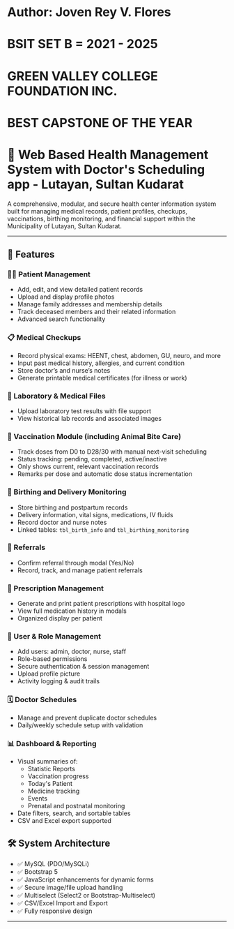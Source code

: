 # Author: Joven Rey V. Flores
# BSIT SET B = 2021 - 2025
# GREEN VALLEY COLLEGE FOUNDATION INC.
# BEST CAPSTONE OF THE YEAR

# 🏥 Web Based Health Management System with Doctor's Scheduling app - Lutayan, Sultan Kudarat

A comprehensive, modular, and secure health center information system built for managing medical records, patient profiles, checkups, vaccinations, birthing monitoring, and financial support within the Municipality of Lutayan, Sultan Kudarat.

---

## 🚀 Features

### 🧑‍⚕️ Patient Management
- Add, edit, and view detailed patient records
- Upload and display profile photos
- Manage family addresses and membership details
- Track deceased members and their related information
- Advanced search functionality

### 📋 Medical Checkups
- Record physical exams: HEENT, chest, abdomen, GU, neuro, and more
- Input past medical history, allergies, and current condition
- Store doctor’s and nurse’s notes
- Generate printable medical certificates (for illness or work)

### 🧪 Laboratory & Medical Files
- Upload laboratory test results with file support
- View historical lab records and associated images

### 💉 Vaccination Module (including Animal Bite Care)
- Track doses from D0 to D28/30 with manual next-visit scheduling
- Status tracking: pending, completed, active/inactive
- Only shows current, relevant vaccination records
- Remarks per dose and automatic dose status incrementation

### 🤰 Birthing and Delivery Monitoring
- Store birthing and postpartum records
- Delivery information, vital signs, medications, IV fluids
- Record doctor and nurse notes
- Linked tables: `tbl_birth_info` and `tbl_birthing_monitoring`

### 📝 Referrals
- Confirm referral through modal (Yes/No)
- Record, track, and manage patient referrals

### 💊 Prescription Management
- Generate and print patient prescriptions with hospital logo
- View full medication history in modals
- Organized display per patient

### 👥 User & Role Management
- Add users: admin, doctor, nurse, staff
- Role-based permissions
- Secure authentication & session management
- Upload profile picture
- Activity logging & audit trails

### 🗓️ Doctor Schedules
- Manage and prevent duplicate doctor schedules
- Daily/weekly schedule setup with validation

### 📊 Dashboard & Reporting
- Visual summaries of:
  - Statistic Reports
  - Vaccination progress
  - Today's Patient
  - Medicine tracking
  - Events
  - Prenatal and postnatal monitoring
- Date filters, search, and sortable tables
- CSV and Excel export supported



## 🛠️ System Architecture

- ✅ MySQL (PDO/MySQLi)
- ✅ Bootstrap 5
- ✅ JavaScript enhancements for dynamic forms
- ✅ Secure image/file upload handling
- ✅ Multiselect (Select2 or Bootstrap-Multiselect)
- ✅ CSV/Excel Import and Export
- ✅ Fully responsive design

---








